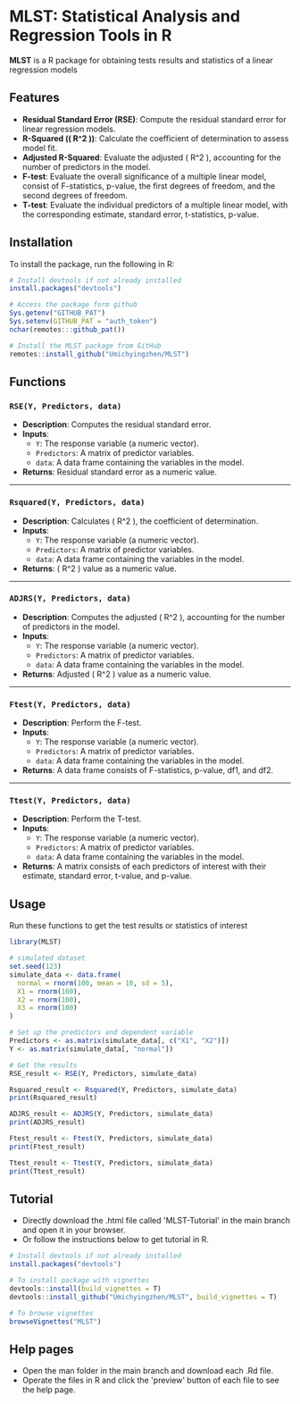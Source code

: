 # MLST: Statistical Analysis and Regression Tools in R

**MLST** is a R package for obtaining tests results and statistics of a linear regression models

## Features

- **Residual Standard Error (RSE)**: Compute the residual standard error for linear regression models.
- **R-Squared (\( R^2 \))**: Calculate the coefficient of determination to assess model fit.
- **Adjusted R-Squared**: Evaluate the adjusted \( R^2 \), accounting for the number of predictors in the model.
- **F-test**: Evaluate the overall significance of a multiple linear model, consist of F-statistics, p-value, the first degrees of freedom, and the second degrees of freedom.
- **T-test**: Evaluate the individual predictors of a multiple linear model, with the corresponding estimate, standard error, t-statistics, p-value.

## Installation

To install the package, run the following in R:

```r
# Install devtools if not already installed
install.packages("devtools")

# Access the package form github
Sys.getenv("GITHUB_PAT")
Sys.setenv(GITHUB_PAT = "auth_token")
nchar(remotes:::github_pat())

# Install the MLST package from GitHub
remotes::install_github("Umichyingzhen/MLST")
```

## Functions

### `RSE(Y, Predictors, data)`
- **Description**: Computes the residual standard error.
- **Inputs**:
  - `Y`: The response variable (a numeric vector).
  - `Predictors`: A matrix of predictor variables.
  - `data`: A data frame containing the variables in the model.
- **Returns**: Residual standard error as a numeric value.

---

### `Rsquared(Y, Predictors, data)`
- **Description**: Calculates \( R^2 \), the coefficient of determination.
- **Inputs**:
  - `Y`: The response variable (a numeric vector).
  - `Predictors`: A matrix of predictor variables.
  - `data`: A data frame containing the variables in the model.
- **Returns**: \( R^2 \) value as a numeric value.

---

### `ADJRS(Y, Predictors, data)`
- **Description**: Computes the adjusted \( R^2 \), accounting for the number of predictors in the model.
- **Inputs**:
  - `Y`: The response variable (a numeric vector).
  - `Predictors`: A matrix of predictor variables.
  - `data`: A data frame containing the variables in the model.
- **Returns**: Adjusted \( R^2 \) value as a numeric value.

---

### `Ftest(Y, Predictors, data)`
- **Description**: Perform the F-test.
- **Inputs**:
  - `Y`: The response variable (a numeric vector).
  - `Predictors`: A matrix of predictor variables.
  - `data`: A data frame containing the variables in the model.
- **Returns**: A data frame consists of F-statistics, p-value, df1, and df2.

---

### `Ttest(Y, Predictors, data)`
- **Description**: Perform the T-test.
- **Inputs**:
  - `Y`: The response variable (a numeric vector).
  - `Predictors`: A matrix of predictor variables.
  - `data`: A data frame containing the variables in the model.
- **Returns**: A matrix consists of each predictors of interest with their estimate, standard error, t-value, and p-value.


## Usage

Run these functions to get the test results or statistics of interest

```r
library(MLST)

# simulated dataset
set.seed(123)
simulate_data <- data.frame(
  normal = rnorm(100, mean = 10, sd = 5),
  X1 = rnorm(100),
  X2 = rnorm(100),
  X3 = rnorm(100)
)

# Set up the predictors and dependent variable
Predictors <- as.matrix(simulate_data[, c("X1", "X2")])
Y <- as.matrix(simulate_data[, "normal"])

# Get the results
RSE_result <- RSE(Y, Predictors, simulate_data)

Rsquared_result <- Rsquared(Y, Predictors, simulate_data)
print(Rsquared_result)

ADJRS_result <- ADJRS(Y, Predictors, simulate_data)
print(ADJRS_result)

Ftest_result <- Ftest(Y, Predictors, simulate_data)
print(Ftest_result)

Ttest_result <- Ttest(Y, Predictors, simulate_data)
print(Ttest_result)
```

## Tutorial

- Directly download the .html file called 'MLST-Tutorial' in the main branch and open it in your browser.
- Or follow the instructions below to get tutorial in R.
  
```r
# Install devtools if not already installed
install.packages("devtools")

# To install package with vignettes
devtools::install(build_vignettes = T)
devtools::install_github("Umichyingzhen/MLST", build_vignettes = T)

# To browse vignettes
browseVignettes("MLST")
```

## Help pages

- Open the man folder in the main branch and download each .Rd file.
- Operate the files in R and click the 'preview' button of each file to see the help page.
